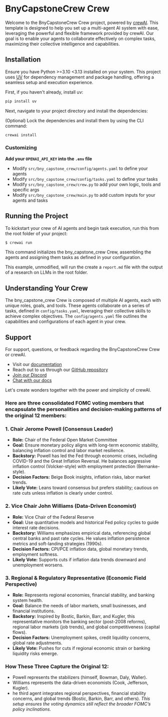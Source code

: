 # BnyCapstoneCrew Crew

Welcome to the BnyCapstoneCrew Crew project, powered by [crewAI](https://crewai.com). This template is designed to help you set up a multi-agent AI system with ease, leveraging the powerful and flexible framework provided by crewAI. Our goal is to enable your agents to collaborate effectively on complex tasks, maximizing their collective intelligence and capabilities.

## Installation

Ensure you have Python >=3.10 <3.13 installed on your system. This project uses [UV](https://docs.astral.sh/uv/) for dependency management and package handling, offering a seamless setup and execution experience.

First, if you haven't already, install uv:

```bash
pip install uv
```

Next, navigate to your project directory and install the dependencies:

(Optional) Lock the dependencies and install them by using the CLI command:
```bash
crewai install
```
### Customizing

**Add your `OPENAI_API_KEY` into the `.env` file**

- Modify `src/bny_capstone_crew/config/agents.yaml` to define your agents
- Modify `src/bny_capstone_crew/config/tasks.yaml` to define your tasks
- Modify `src/bny_capstone_crew/crew.py` to add your own logic, tools and specific args
- Modify `src/bny_capstone_crew/main.py` to add custom inputs for your agents and tasks

## Running the Project

To kickstart your crew of AI agents and begin task execution, run this from the root folder of your project:

```bash
$ crewai run
```

This command initializes the bny_capstone_crew Crew, assembling the agents and assigning them tasks as defined in your configuration.

This example, unmodified, will run the create a `report.md` file with the output of a research on LLMs in the root folder.

## Understanding Your Crew

The bny_capstone_crew Crew is composed of multiple AI agents, each with unique roles, goals, and tools. These agents collaborate on a series of tasks, defined in `config/tasks.yaml`, leveraging their collective skills to achieve complex objectives. The `config/agents.yaml` file outlines the capabilities and configurations of each agent in your crew.

## Support

For support, questions, or feedback regarding the BnyCapstoneCrew Crew or crewAI.
- Visit our [documentation](https://docs.crewai.com)
- Reach out to us through our [GitHub repository](https://github.com/joaomdmoura/crewai)
- [Join our Discord](https://discord.com/invite/X4JWnZnxPb)
- [Chat with our docs](https://chatg.pt/DWjSBZn)

Let's create wonders together with the power and simplicity of crewAI.


### Here are three consolidated FOMC voting members that encapsulate the personalities and decision-making patterns of the original 12 members:

### 1. Chair Jerome Powell (Consensus Leader)
- **Role:** Chair of the Federal Open Market Committee
- **Goal:** Ensure monetary policy aligns with long-term economic stability, balancing inflation control and labor market resilience.
- **Backstory:** Powell has led the Fed through economic crises, including COVID-19 and the Great Inflation Reversal. He balances aggressive inflation control (Volcker-style) with employment protection (Bernanke-style).
- **Decision Factors:** Beige Book insights, inflation risks, labor market trends.
- **Likely Vote:** Leans toward consensus but prefers stability; cautious on rate cuts unless inflation is clearly under control.

### 2. Vice Chair John Williams (Data-Driven Economist)
- **Role:** Vice Chair of the Federal Reserve
- **Goal:** Use quantitative models and historical Fed policy cycles to guide interest rate decisions.
- **Backstory:** Williams emphasizes empirical data, referencing global central banks and past rate cycles. He values inflation persistence metrics and soft-landing strategies (1990s).
- **Decision Factors:** CPI/PCE inflation data, global monetary trends, employment softness.
- **Likely Vote:** Supports cuts if inflation data trends downward and unemployment worsens.

### 3. Regional & Regulatory Representative (Economic Field Perspective)
- **Role:** Represents regional economies, financial stability, and banking system health.
- **Goal:** Balance the needs of labor markets, small businesses, and financial institutions.
- **Backstory:** Inspired by Bostic, Barkin, Barr, and Kugler, this representative monitors the banking sector (post-2008 reforms), regional labor markets (job trends), and global competitiveness (capital flows).
- **Decision Factors:** Unemployment spikes, credit liquidity concerns, global rate adjustments.
- **Likely Vote:** Pushes for cuts if regional economic strain or banking liquidity risks emerge.

### How These Three Capture the Original 12:
- Powell represents the stabilizers (himself, Bowman, Daly, Waller).
- Williams represents the data-driven economists (Cook, Jefferson, Kugler).
- he third agent integrates regional perspectives, financial stability concerns, and global trends (Bostic, Barkin, Barr, and others).
*This setup ensures the voting dynamics still reflect the broader FOMC’s policy inclinations.*